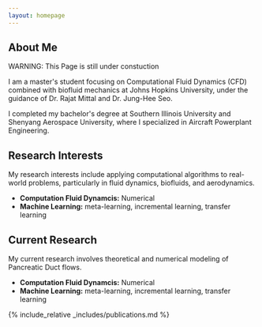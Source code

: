 ```yaml
---
layout: homepage
---
```


## About Me

WARNING: This Page is still under constuction

I am a master's student focusing on Computational Fluid Dynamics (CFD) combined with biofluid mechanics at Johns Hopkins University, under the guidance of Dr. Rajat Mittal and Dr. Jung-Hee Seo.



I completed my bachelor's degree at Southern Illinois University and Shenyang Aerospace University, where I specialized in Aircraft Powerplant Engineering.


## Research Interests

My research interests include applying computational algorithms to real-world problems, particularly in fluid dynamics, biofluids, and aerodynamics.


- **Computation Fluid Dynamcis:** Numerical 
- **Machine Learning:** meta-learning, incremental learning, transfer learning



## Current Research 

My current research involves theoretical and numerical modeling of Pancreatic Duct flows.


- **Computation Fluid Dynamcis:** Numerical 
- **Machine Learning:** meta-learning, incremental learning, transfer learning



<!-- 

## News

- **[Feb. 2020]** Our paper about incremental learning is accepted to CVPR 2020.
- **[Feb. 2020]** We will host the ACM Multimedia Asia 2020 conference in Singapore!
- **[Sept. 2019]** Our paper about few-shot learning is accepted to NeurIPS 2019.
- **[Mar. 2019]** Our paper about few-shot learning is accepted to CVPR 2019. -->



{% include_relative _includes/publications.md %}

<!-- {% include_relative _includes/services.md %} -->
